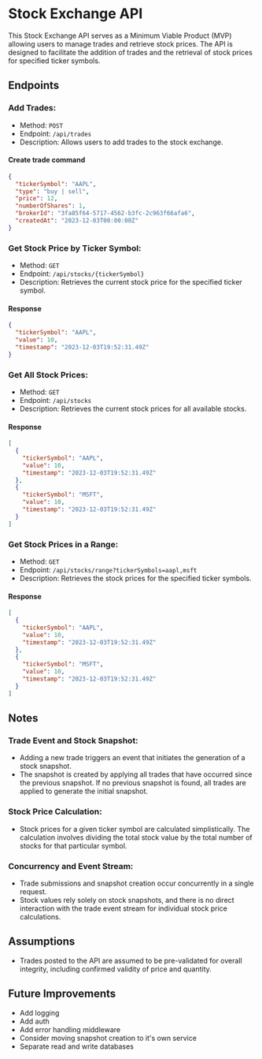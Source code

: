 # Stock Exchange API

This Stock Exchange API serves as a Minimum Viable Product (MVP) allowing users to manage trades and retrieve stock prices. The API is designed to facilitate the addition of trades and the retrieval of stock prices for specified ticker symbols.

## Endpoints

### Add Trades:

- Method: `POST`
- Endpoint: `/api/trades`
- Description: Allows users to add trades to the stock exchange.

#### Create trade command

```json
{
  "tickerSymbol": "AAPL",
  "type": "buy | sell",
  "price": 12,
  "numberOfShares": 1,
  "brokerId": "3fa85f64-5717-4562-b3fc-2c963f66afa6",
  "createdAt": "2023-12-03T00:00:00Z"
}
```

### Get Stock Price by Ticker Symbol:

- Method: `GET`
- Endpoint: `/api/stocks/{tickerSymbol}`
- Description: Retrieves the current stock price for the specified ticker symbol.

#### Response

```json
{
  "tickerSymbol": "AAPL",
  "value": 10,
  "timestamp": "2023-12-03T19:52:31.49Z"
}
```

### Get All Stock Prices:

- Method: `GET`
- Endpoint: `/api/stocks`
- Description: Retrieves the current stock prices for all available stocks.

#### Response

```json
[
  {
    "tickerSymbol": "AAPL",
    "value": 10,
    "timestamp": "2023-12-03T19:52:31.49Z"
  },
  {
    "tickerSymbol": "MSFT",
    "value": 10,
    "timestamp": "2023-12-03T19:52:31.49Z"
  }
]
```

### Get Stock Prices in a Range:

- Method: `GET`
- Endpoint: `/api/stocks/range?tickerSymbols=aapl,msft`
- Description: Retrieves the stock prices for the specified ticker symbols.

#### Response

```json
[
  {
    "tickerSymbol": "AAPL",
    "value": 10,
    "timestamp": "2023-12-03T19:52:31.49Z"
  },
  {
    "tickerSymbol": "MSFT",
    "value": 10,
    "timestamp": "2023-12-03T19:52:31.49Z"
  }
]
```

## Notes

### Trade Event and Stock Snapshot:

- Adding a new trade triggers an event that initiates the generation of a stock snapshot.
- The snapshot is created by applying all trades that have occurred since the previous snapshot. If no previous snapshot is found, all trades are applied to generate the initial snapshot.

### Stock Price Calculation:

- Stock prices for a given ticker symbol are calculated simplistically. The calculation involves dividing the total stock value by the total number of stocks for that particular symbol.

### Concurrency and Event Stream:

- Trade submissions and snapshot creation occur concurrently in a single request.
- Stock values rely solely on stock snapshots, and there is no direct interaction with the trade event stream for individual stock price calculations.

## Assumptions

- Trades posted to the API are assumed to be pre-validated for overall integrity, including confirmed validity of price and quantity.

## Future Improvements

- Add logging
- Add auth
- Add error handling middleware
- Consider moving snapshot creation to it's own service
- Separate read and write databases
